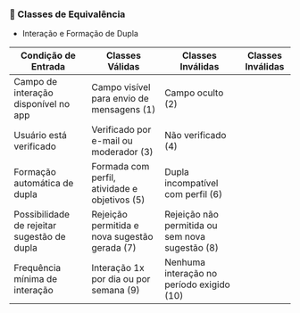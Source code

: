 

### 📘 Classes de Equivalência 

* Interação e Formação de Dupla

| **Condição de Entrada**                     | **Classes Válidas**                                      | **Classes Inválidas**                              | **Classes Inválidas**                         |
|---------------------------------------------|----------------------------------------------------------|----------------------------------------------------|------------------------------------------------|
| Campo de interação disponível no app        | Campo visível para envio de mensagens (1)                | Campo oculto (2)                                   |                                                |
| Usuário está verificado                     | Verificado por e-mail ou moderador (3)                   | Não verificado (4)                                 |                                                |
| Formação automática de dupla                | Formada com perfil, atividade e objetivos (5)            | Dupla incompatível com perfil (6)                  |                                                |
| Possibilidade de rejeitar sugestão de dupla | Rejeição permitida e nova sugestão gerada (7)            | Rejeição não permitida ou sem nova sugestão (8)    |                                                |
| Frequência mínima de interação              | Interação 1x por dia ou por semana (9)                   | Nenhuma interação no período exigido (10)          |                                                |

